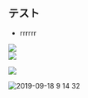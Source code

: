 ## テスト

* rrrrrr

![](../test1.wiki/images/2019-09-1612.34.48.png)  
![](https://github.com/toyozatoryutarou/test1.wiki/images/2019-09-1612.34.48.png)

![](https://github.com/toyozatoryutarou/test1.wiki/images/test.jpg)

![2019-09-18 9 14 32](https://user-images.githubusercontent.com/37211756/65094849-b3e93500-d9f9-11e9-9499-dea3014c7302.png)
